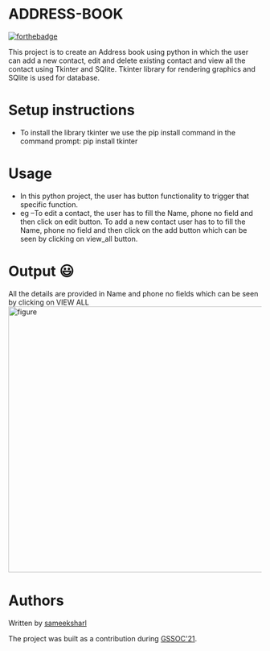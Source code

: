 # ADDRESS-BOOK

[![forthebadge](https://forthebadge.com/images/badges/made-with-python.svg)](https://forthebadge.com)

This project is to create an Address book using python in which the user can add a new contact, edit and delete existing contact and view all the contact using Tkinter and SQlite.
Tkinter library for rendering graphics and SQlite is used for database.


# Setup instructions
* To install the library tkinter we use the pip install command in the command prompt:
	pip install tkinter

# Usage
* In this python project, the user has button functionality to trigger that specific function.
* eg –To edit a contact, the user has to fill the Name, phone no field and then click on edit button.
To add a new contact user has to to fill the Name, phone no field and then click on the add button which can be seen by clicking on view_all button.



# Output :smiley:
All the details are provided in Name and phone no fields which can be seen by clicking on VIEW ALL
<img width="528" alt="figure" src="https://user-images.githubusercontent.com/59785217/119015721-cf6ac700-b9b6-11eb-8aad-37f8665cda7c.png">

# Authors
Written by [sameeksharl](https://www.github.com/sameeksharl)

The project was built as a contribution during [GSSOC'21](https://gssoc.girlscript.tech/).
